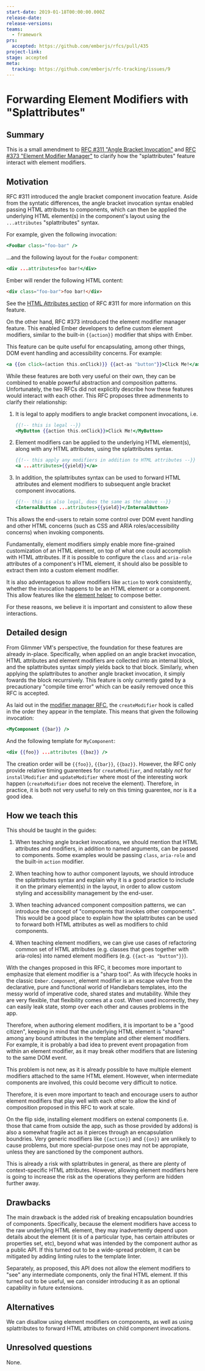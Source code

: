 ```yaml
---
start-date: 2019-01-18T00:00:00.000Z
release-date:
release-versions: 
teams: 
  - framework
prs:
  accepted: https://github.com/emberjs/rfcs/pull/435
project-link: 
stage: accepted
meta:
  tracking: https://github.com/emberjs/rfc-tracking/issues/9
---
```


# Forwarding Element Modifiers with "Splattributes"

## Summary

This is a small amendment to
[RFC #311 "Angle Bracket Invocation"](https://emberjs.github.io/rfcs/0311-angle-bracket-invocation.html)
and [RFC #373 "Element Modifier Manager"](https://emberjs.github.io/rfcs/0373-Element-Modifier-Managers.html)
to clarify how the "splattributes" feature interact with element modifiers.

## Motivation

RFC #311 introduced the angle bracket component invocation feature. Aside from
the syntatic differences, the angle bracket invocation syntax enabled passing
HTML attributes to components, which can then be applied the underlying HTML
element(s) in the component's layout using the `...attributes` "splattributes"
syntax.

For example, given the following invocation:

```hbs
<FooBar class="foo-bar" />
```

...and the following layout for the `FooBar` component:


```hbs
<div ...attributes>foo bar!</div>
```

Ember will render the following HTML content:

```html
<div class="foo-bar">foo bar!</div>
```

See the [HTML Attributes section](https://emberjs.github.io/rfcs/0311-angle-bracket-invocation.html#html-attributes)
of RFC #311 for more information on this feature.

On the other hand, RFC #373 introduced the element modifier manager feature.
This enabled Ember developers to define custom element modifiers, similar to
the built-in `{{action}}` modifier that ships with Ember.

This feature can be quite useful for encapsulating, among other things, DOM
event handling and accessibility concerns. For example:

```hbs
<a {{on click=(action this.onClick)}} {{act-as "button"}}>Click Me!</a>
```

While these features are both very useful on their own, they can be combined
to enable powerful abstraction and composition patterns. Unfortunately, the
two RFCs did not explicitly describe how these features would interact with
each other. This RFC proposes three admenments to clarify their relationship:

1. It is legal to apply modifiers to angle bracket component invocations, i.e.

   ```hbs
   {{!-- this is legal --}}
   <MyButton {{action this.onClick}}>Click Me!</MyButton>
   ```

2. Element modifiers can be applied to the underlying HTML element(s), along
   with any HTML attributes, using the splattributes syntax.

   ```hbs
   {{!-- this apply any modifiers in addition to HTML attributes --}}
   <a ...attributes>{{yield}}</a>
   ```

3. In addition, the splattributes syntax can be used to forward HTML attributes
   and element modifiers to subsequent angle bracket component invocations.

   ```hbs
   {{!-- this is also legal, does the same as the above --}}
   <InternalButton ...attributes>{{yield}}</InternalButton>
   ```

This allows the end-users to retain some control over DOM event handling and
other HTML concerns (such as CSS and ARIA roles/accessibility concerns) when
invoking components.

Fundamentally, element modifiers simply enable more fine-grained customization
of an HTML element, on top of what one could accomplish with HTML attributes.
If it is possible to configure the `class` and `aria-role` attributes of a
component's HTML element, it should also be possible to extract them into a
custom element modifier.

It is also adventageous to allow modifiers like `action` to work consistently,
whether the invocation happens to be an HTML element or a component. This allow
features like the [element helper](https://github.com/emberjs/rfcs/pull/389) to
compose better.

For these reasons, we believe it is important and consistent to allow these
interactions.

## Detailed design

From Glimmer VM's perspective, the foundation for these features are already
in-place. Specifically, when applied on an angle bracket invocation, HTML
attributes and element modifiers are collected into an internal block, and the
splattributes syntax simply yields back to that block. Similarly, when applying
the splattributes to another angle bracket invocation, it simply fowards the
block recurrsively. This feature is only currently gated by a precautionary
"compile time error" which can be easily removed once this RFC is accepted.

As laid out in the [modifier manager RFC](https://github.com/emberjs/rfcs/pull/373),
the `createModifier` hook is called in the order they appear in the template.
This means that given the following invocation:

```hbs
<MyComponent {{bar}} />
```

And the following template for `MyComponent`:

```hbs
<div {{foo}} ...attributes {{baz}} />
```

The creation order will be `{{foo}}`, `{{bar}}`, `{{baz}}`. However, the RFC
only provide relative timing guarentees for `createModifier`, and notably _not_
for `installModifier` and `updateModifier` where most of the interesting work
happen (`createModifier` does not receive the element). Therefore, in practice,
it is both not very useful to rely on this timing guarentee, nor is it a good
idea.

## How we teach this

This should be taught in the guides:

1. When teaching angle bracket invocations, we should mention that HTML
   attributes and modifiers, in addition to named arguments, can be passed to
   components. Some examples would be passing `class`, `aria-role` and the
   built-in `action` modifier.

2. When teaching how to author component layouts, we should introduce the
   splattributes syntax and explain why it is a good practice to include it on
   the primary element(s) in the layout, in order to allow custom styling and
   accessibility management by the end-user.

3. When teaching advanced component composition patterns, we can introduce the
   concept of "components that invokes other components". This would be a good
   place to explain how the splattributes can be used to forward both HTML
   attributes as well as modifiers to child components.

4. When teaching element modifiers, we can give use cases of refactoring common
   set of HTML attributes (e.g. classes that goes together with aria-roles)
   into named element modifiers (e.g. `{{act-as "button"}}`).

With the changes proposed in this RFC, it becomes more important to emphasize
that element modifier is a "sharp tool". As with lifecycle hooks in the classic
`Ember.Component`, element modifier is an escape valve from the declarative,
pure and functional world of Handlebars templates, into the messy world of
imperative code, shared states and mutability. While they are very flexible,
that flexibility comes at a cost. When used incorrectly, they can easily leak
state, stomp over each other and causes problems in the app.

Therefore, when authoring element modifiers, it is important to be a "good
citizen", keeping in mind that the underlying HTML element is "shared" among
any bound attributes in the template and other element modifiers. For example,
it is probably a bad idea to prevent event propagation from within an element
modifier, as it may break other modifiers that are listening to the same DOM
event.

This problem is not new, as it is already possible to have multiple element
modifiers attached to the same HTML element. However, when intermediate
components are involved, this could become very difficult to notice.

Therefore, it is even more important to teach and encourage users to author
element modifiers that play well with each other to allow the kind of
composition proposed in this RFC to work at scale.

On the flip side, installing element modifiers on extenal components (i.e.
those that came from outside the app, such as those provided by addons) is also
a somewhat fragile act as it pierces through an encapsulation boundries. Very
generic modifiers like `{{action}}` and `{{on}}` are unlikely to cause problems,
but more special-purpose ones may not be appropiate, unless they are sanctioned
by the component authors.

This is already a risk with splattributes in general, as there are plenty of
context-specific HTML attributes. However, allowing element modifiers here is
going to increase the risk as the operations they perform are hidden further
away.

## Drawbacks

The main drawback is the added risk of breaking encapsulation boundries of
components. Specifically, because the element modifiers have access to the raw
underlying HTML element, they may inadvertently depend upon details about the
element (it is of a particular type, has certain attributes or properties set,
etc), beyond what was intended by the component author as a public API. If this
turned out to be a wide-spread problem, it can be mitigated by adding linting
rules to the template linter.

Separately, as proposed, this API does not allow the element modifiers to "see"
any intermediate components, only the final HTML element. If this turned out to
be useful, we can consider introducing it as an optional capability in future
extensions.

## Alternatives

We can disallow using element modifiers on components, as well as using
splattributes to forward HTML attributes on child component invocations.

## Unresolved questions

None.
